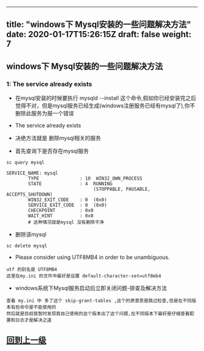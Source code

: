 
---
title: "windows下 Mysql安装的一些问题解决方法"
date: 2020-01-17T15:26:15Z
draft: false
weight: 7
---


## windows下 Mysql安装的一些问题解决方法

### 1: The service already exists

+ 在mysql安装的时候要执行 mysqld --install  这个命令,假如你已经安装完之后觉得不对，但是mysql服务已经生成(windows注册服务已经有mysql了),你不删除此服务为报一个错误

+ The service already exists

+ 决绝方法就是 删除mysql相关的服务

+ 首先查询下是否存在mysql服务

```
sc query mysql

SERVICE_NAME: mysql
        TYPE               : 10  WIN32_OWN_PROCESS
        STATE              : 4  RUNNING
                                (STOPPABLE, PAUSABLE, ACCEPTS_SHUTDOWN)
        WIN32_EXIT_CODE    : 0  (0x0)
        SERVICE_EXIT_CODE  : 0  (0x0)
        CHECKPOINT         : 0x0
        WAIT_HINT          : 0x0
        # 这种情况就是mysql 没有删除干净
```

+ 删除该mysql

```
sc delete mysql
```


+ Please consider using UTF8MB4 in order to be unambiguous.

```
utf 的别名是 UTF8MB4
这里在my.ini 的文件中最好是设置 default-character-set=utf8mb4 
```


+ windows系统下Mysql服务启动后立即关闭问题-排查及解决方法

```
查看 my.ini 中 多了这个 skip-grant-tables ,这个的原意思是跳过检查,但是在不同版本有些命令是不能使用的
然后就是目前我暂时发现我自己使用的这个版本出了这个问题,在不同版本下最好是仔细查看配置和日志才是解决之道
```





























## [回到上一级](../)